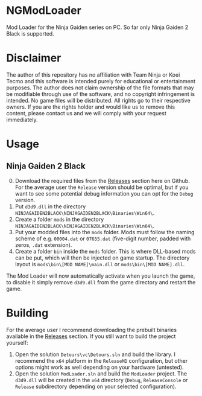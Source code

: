 # NGModLoader
Mod Loader for the Ninja Gaiden series on PC. So far only Ninja Gaiden 2 Black is supported.

# Disclaimer
The author of this repository has no affiliation with Team Ninja or Koei Tecmo and this software is intended purely for educational or entertainment purposes. The author does not claim ownership of the file formats that may be modifiable through use of the software, and no copyright infringement is intended. No game files will be distributed. All rights go to their respective owners. If you are the rights holder and would like us to remove this content, please contact us and we will comply with your request immediately.

# Usage
## Ninja Gaiden 2 Black
0. Download the required files from the [Releases](https://github.com/Mystixor/NGModLoader/releases) section here on Github. For the average user the `Release` version should be optimal, but if you want to see some potential debug information you can opt for the `Debug` version.
1. Put `d3d9.dll` in the directory `NINJAGAIDEN2BLACK\NINJAGAIDEN2BLACK\Binaries\Win64\`.
2. Create a folder `mods` in the directory `NINJAGAIDEN2BLACK\NINJAGAIDEN2BLACK\Binaries\Win64\`.
3. Put your modded files into the `mods` folder. Mods must follow the naming scheme of e.g. `00004.dat` or `07655.dat` (five-digit number, padded with zeros, `.dat` extension).
4. Create a folder `bin` inside the `mods` folder. This is where DLL-based mods can be put, which will then be injected on game startup. The directory layout is `mods\bin\[MOD NAME]\main.dll` or `mods\bin\[MOD NAME].dll`.

The Mod Loader will now automatically activate when you launch the game, to disable it simply remove `d3d9.dll` from the game directory and restart the game.

# Building
For the average user I recommend downloading the prebuilt binaries available in the [Releases](https://github.com/Mystixor/NGModLoader/releases) section. If you still want to build the project yourself:
1. Open the solution `Detours\vc\Detours.sln` and build the library. I recommend the `x64` platform in the `ReleaseMD` configuration, but other options might work as well depending on your hardware (untested).
2. Open the solution `ModLoader.sln` and build the `ModLoader` project. The `d3d9.dll` will be created in the `x64` directory (`Debug`, `ReleaseConsole` or `Release` subdirectory depending on your selected configuration).
